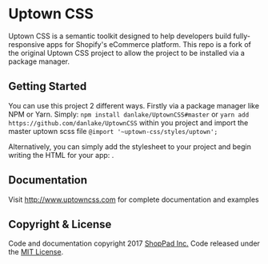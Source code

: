 Uptown CSS
=====================
Uptown CSS is a semantic toolkit designed to help developers build fully-responsive apps for Shopify's eCommerce platform. This repo is a fork of the original Uptown CSS project to allow the project to be installed via a package manager.

Getting Started
---------------------
You can use this project 2 different ways. Firstly via a package manager like NPM or Yarn. Simply: `npm install danlake/UptownCSS#master` or `yarn add https://github.com/danlake/UptownCSS` within you project and import the master uptown scss file `@import '~uptown-css/styles/uptown';`

Alternatively, you can simply add the stylesheet to your project and begin writing the HTML for your app: <link rel="stylesheet" href="uptown.css">.

Documentation
---------------------
Visit http://www.uptowncss.com for complete documentation and examples

Copyright & License
---------------------
Code and documentation copyright 2017 [ShopPad Inc.](http://www.theshoppad.com) Code released under the [MIT License](LICENSE).
